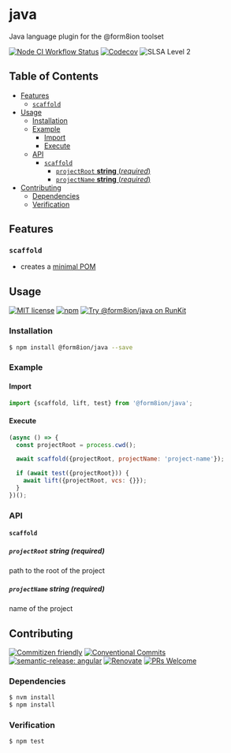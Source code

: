 # java

Java language plugin for the @form8ion toolset

<!--status-badges start -->

[![Node CI Workflow Status][github-actions-ci-badge]][github-actions-ci-link]
[![Codecov][coverage-badge]][coverage-link]
![SLSA Level 2][slsa-badge]

<!--status-badges end -->

## Table of Contents

* [Features](#features)
  * [`scaffold`](#scaffold)
* [Usage](#usage)
  * [Installation](#installation)
  * [Example](#example)
    * [Import](#import)
    * [Execute](#execute)
  * [API](#api)
    * [`scaffold`](#scaffold-1)
      * [`projectRoot` __string__ (_required_)](#projectroot-string-required)
      * [`projectName` __string__ (_required_)](#projectname-string-required)
* [Contributing](#contributing)
  * [Dependencies](#dependencies)
  * [Verification](#verification)

## Features

### `scaffold`

* creates a [minimal POM](https://maven.apache.org/guides/introduction/introduction-to-the-pom.html#Minimal_POM)

## Usage

<!--consumer-badges start -->

[![MIT license][license-badge]][license-link]
[![npm][npm-badge]][npm-link]
[![Try @form8ion/java on RunKit][runkit-badge]][runkit-link]

<!--consumer-badges end -->

### Installation

```sh
$ npm install @form8ion/java --save
```

### Example

#### Import

```javascript
import {scaffold, lift, test} from '@form8ion/java';
```

#### Execute

```javascript
(async () => {
  const projectRoot = process.cwd();

  await scaffold({projectRoot, projectName: 'project-name'});

  if (await test({projectRoot})) {
    await lift({projectRoot, vcs: {}});
  }
})();
```

### API

#### `scaffold`

##### `projectRoot` __string__ (_required_)

path to the root of the project

##### `projectName` __string__ (_required_)

name of the project

## Contributing

<!--contribution-badges start -->

[![Commitizen friendly][commitizen-badge]][commitizen-link]
[![Conventional Commits][commit-convention-badge]][commit-convention-link]
[![semantic-release: angular][semantic-release-badge]][semantic-release-link]
[![Renovate][renovate-badge]][renovate-link]
[![PRs Welcome][PRs-badge]][PRs-link]

<!--contribution-badges end -->

### Dependencies

```sh
$ nvm install
$ npm install
```

### Verification

```sh
$ npm test
```

[commitizen-link]: http://commitizen.github.io/cz-cli/

[commitizen-badge]: https://img.shields.io/badge/commitizen-friendly-brightgreen.svg

[commit-convention-link]: https://conventionalcommits.org

[commit-convention-badge]: https://img.shields.io/badge/Conventional%20Commits-1.0.0-yellow.svg

[semantic-release-link]: https://github.com/semantic-release/semantic-release

[semantic-release-badge]: https://img.shields.io/badge/semantic--release-angular-e10079?logo=semantic-release

[renovate-link]: https://renovatebot.com

[renovate-badge]: https://img.shields.io/badge/renovate-enabled-brightgreen.svg?logo=renovatebot

[PRs-link]: https://makeapullrequest.com

[PRs-badge]: https://img.shields.io/badge/PRs-welcome-brightgreen.svg

[github-actions-ci-link]: https://github.com/form8ion/java/actions?query=workflow%3A%22Node.js+CI%22+branch%3Amaster

[github-actions-ci-badge]: https://img.shields.io/github/actions/workflow/status/form8ion/java/node-ci.yml.svg?branch=master&logo=github

[coverage-link]: https://codecov.io/github/form8ion/java

[coverage-badge]: https://img.shields.io/codecov/c/github/form8ion/java?logo=codecov

[slsa-badge]: https://slsa.dev/images/gh-badge-level2.svg

[license-link]: LICENSE

[license-badge]: https://img.shields.io/github/license/form8ion/java.svg

[npm-link]: https://www.npmjs.com/package/@form8ion/java

[npm-badge]: https://img.shields.io/npm/v/@form8ion/java?logo=npm

[runkit-link]: https://npm.runkit.com/@form8ion/java

[runkit-badge]: https://badge.runkitcdn.com/@form8ion/java.svg
